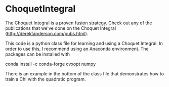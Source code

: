 # ChoquetIntegral
The Choquet Integral is a proven fusion strategy. 
Check out any of the publications that we've done on the Choquet Integral (http://derektanderson.com/pubs.html). 

This code is a python class file for learning and using a Choquet Integral. In order to use this, I recommend using an Anaconda environment. The packages can be installed with 

conda install -c conda-forge cvxopt numpy

There is an example in the bottom of the class file that demonstrates how to train a ChI with the quadratic program. 
